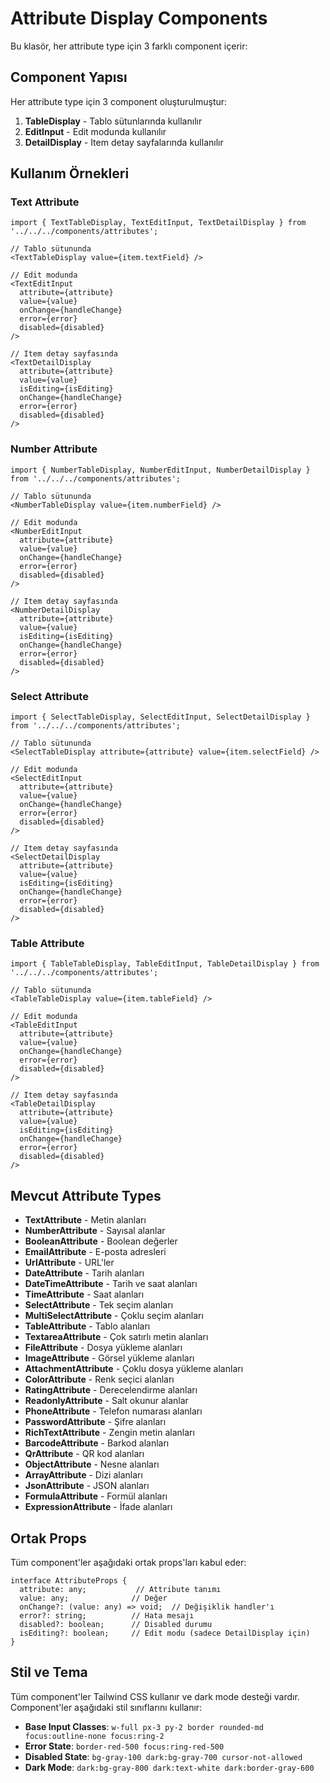 # Attribute Display Components

Bu klasör, her attribute type için 3 farklı component içerir:

## Component Yapısı

Her attribute type için 3 component oluşturulmuştur:

1. **TableDisplay** - Tablo sütunlarında kullanılır
2. **EditInput** - Edit modunda kullanılır  
3. **DetailDisplay** - Item detay sayfalarında kullanılır

## Kullanım Örnekleri

### Text Attribute
```tsx
import { TextTableDisplay, TextEditInput, TextDetailDisplay } from '../../../components/attributes';

// Tablo sütununda
<TextTableDisplay value={item.textField} />

// Edit modunda
<TextEditInput 
  attribute={attribute}
  value={value}
  onChange={handleChange}
  error={error}
  disabled={disabled}
/>

// Item detay sayfasında
<TextDetailDisplay
  attribute={attribute}
  value={value}
  isEditing={isEditing}
  onChange={handleChange}
  error={error}
  disabled={disabled}
/>
```

### Number Attribute
```tsx
import { NumberTableDisplay, NumberEditInput, NumberDetailDisplay } from '../../../components/attributes';

// Tablo sütununda
<NumberTableDisplay value={item.numberField} />

// Edit modunda
<NumberEditInput 
  attribute={attribute}
  value={value}
  onChange={handleChange}
  error={error}
  disabled={disabled}
/>

// Item detay sayfasında
<NumberDetailDisplay
  attribute={attribute}
  value={value}
  isEditing={isEditing}
  onChange={handleChange}
  error={error}
  disabled={disabled}
/>
```

### Select Attribute
```tsx
import { SelectTableDisplay, SelectEditInput, SelectDetailDisplay } from '../../../components/attributes';

// Tablo sütununda
<SelectTableDisplay attribute={attribute} value={item.selectField} />

// Edit modunda
<SelectEditInput 
  attribute={attribute}
  value={value}
  onChange={handleChange}
  error={error}
  disabled={disabled}
/>

// Item detay sayfasında
<SelectDetailDisplay
  attribute={attribute}
  value={value}
  isEditing={isEditing}
  onChange={handleChange}
  error={error}
  disabled={disabled}
/>
```

### Table Attribute
```tsx
import { TableTableDisplay, TableEditInput, TableDetailDisplay } from '../../../components/attributes';

// Tablo sütununda
<TableTableDisplay value={item.tableField} />

// Edit modunda
<TableEditInput 
  attribute={attribute}
  value={value}
  onChange={handleChange}
  error={error}
  disabled={disabled}
/>

// Item detay sayfasında
<TableDetailDisplay
  attribute={attribute}
  value={value}
  isEditing={isEditing}
  onChange={handleChange}
  error={error}
  disabled={disabled}
/>
```

## Mevcut Attribute Types

- **TextAttribute** - Metin alanları
- **NumberAttribute** - Sayısal alanlar
- **BooleanAttribute** - Boolean değerler
- **EmailAttribute** - E-posta adresleri
- **UrlAttribute** - URL'ler
- **DateAttribute** - Tarih alanları
- **DateTimeAttribute** - Tarih ve saat alanları
- **TimeAttribute** - Saat alanları
- **SelectAttribute** - Tek seçim alanları
- **MultiSelectAttribute** - Çoklu seçim alanları
- **TableAttribute** - Tablo alanları
- **TextareaAttribute** - Çok satırlı metin alanları
- **FileAttribute** - Dosya yükleme alanları
- **ImageAttribute** - Görsel yükleme alanları
- **AttachmentAttribute** - Çoklu dosya yükleme alanları
- **ColorAttribute** - Renk seçici alanları
- **RatingAttribute** - Derecelendirme alanları
- **ReadonlyAttribute** - Salt okunur alanlar
- **PhoneAttribute** - Telefon numarası alanları
- **PasswordAttribute** - Şifre alanları
- **RichTextAttribute** - Zengin metin alanları
- **BarcodeAttribute** - Barkod alanları
- **QrAttribute** - QR kod alanları
- **ObjectAttribute** - Nesne alanları
- **ArrayAttribute** - Dizi alanları
- **JsonAttribute** - JSON alanları
- **FormulaAttribute** - Formül alanları
- **ExpressionAttribute** - İfade alanları

## Ortak Props

Tüm component'ler aşağıdaki ortak props'ları kabul eder:

```tsx
interface AttributeProps {
  attribute: any;           // Attribute tanımı
  value: any;              // Değer
  onChange?: (value: any) => void;  // Değişiklik handler'ı
  error?: string;          // Hata mesajı
  disabled?: boolean;      // Disabled durumu
  isEditing?: boolean;     // Edit modu (sadece DetailDisplay için)
}
```

## Stil ve Tema

Tüm component'ler Tailwind CSS kullanır ve dark mode desteği vardır. Component'ler aşağıdaki stil sınıflarını kullanır:

- **Base Input Classes**: `w-full px-3 py-2 border rounded-md focus:outline-none focus:ring-2`
- **Error State**: `border-red-500 focus:ring-red-500`
- **Disabled State**: `bg-gray-100 dark:bg-gray-700 cursor-not-allowed`
- **Dark Mode**: `dark:bg-gray-800 dark:text-white dark:border-gray-600`
